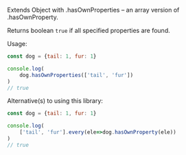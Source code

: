 Extends Object with .hasOwnProperties – an array version of .hasOwnProperty.

Returns boolean `true` if all specified properties are found.

Usage:

```js
const dog = {tail: 1, fur: 1}

console.log(
    dog.hasOwnProperties(['tail', 'fur'])
)
// true
```

Alternative(s) to using this library:

```js
const dog = {tail: 1, fur: 1}

console.log(
    ['tail', 'fur'].every(ele=>dog.hasOwnProperty(ele))
)
// true
```
